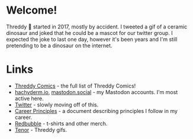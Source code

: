 # Welcome!

Threddy 🦖 started in 2017, mostly by accident. I tweeted a gif of a ceramic dinosaur and joked that he could be a mascot for our twitter group. I expected the joke to last one day, however it's been years and I'm still pretending to be a dinosaur on the internet.


# Links

* [Threddy Comics](https://github.com/threddyrex/threddyrex/blob/main/comics.md) - the full list of Threddy Comics!
* [hachyderm.io](https://hachyderm.io/@threddyrex), [mastodon.social](https://mastodon.social/@threddyrex) - my Mastodon accounts. I'm most active here.
* [Twitter](https://twitter.com/threddyrex) - slowly moving off of this.
* [Career Principles](https://github.com/threddyrex/docs/blob/main/career-principles.md) - a document describing principles I follow in my career.
* [Redbubble](https://www.redbubble.com/people/threddythetrex) - t-shirts and other merch.
* [Tenor](https://tenor.com/users/threddyrex) - Threddy gifs.


